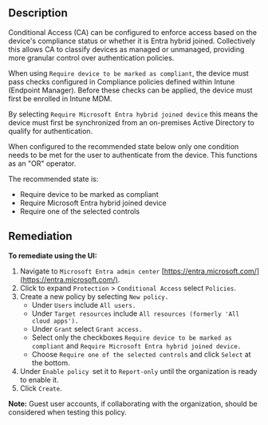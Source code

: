 ## Description

Conditional Access (CA) can be configured to enforce access based on the device's compliance status or whether it is Entra hybrid joined. Collectively this allows CA to classify devices as managed or unmanaged, providing more granular control over authentication policies.

When using `Require device to be marked as compliant`, the device must pass checks configured in Compliance policies defined within Intune (Endpoint Manager). Before these checks can be applied, the device must first be enrolled in Intune MDM.

By selecting `Require Microsoft Entra hybrid joined device` this means the device must first be synchronized from an on-premises Active Directory to qualify for authentication.

When configured to the recommended state below only one condition needs to be met for the user to authenticate from the device. This functions as an "OR" operator.

The recommended state is:
- Require device to be marked as compliant
- Require Microsoft Entra hybrid joined device
- Require one of the selected controls

## Remediation

**To remediate using the UI:**

1. Navigate to `Microsoft Entra admin center` [https://entra.microsoft.com/](https://entra.microsoft.com/).
2. Click to expand `Protection` > `Conditional Access` select `Policies`.
3. Create a new policy by selecting `New policy.`
   - Under `Users` include `All users.`
   - Under `Target resources` include `All resources (formerly 'All cloud apps').`
   - Under `Grant` select `Grant access.`
   - Select only the checkboxes `Require device to be marked as compliant` and `Require Microsoft Entra hybrid joined device.`
   - Choose `Require one of the selected controls` and click `Select` at the bottom.
4. Under `Enable policy `set it to `Report-only` until the organization is ready to enable it.
5. Click `Create`.

**Note:** Guest user accounts, if collaborating with the organization, should be considered when testing this policy.
